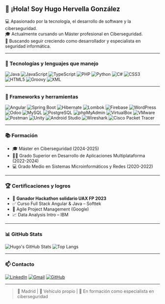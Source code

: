 ## 👋 ¡Hola! Soy Hugo Hervella González

💻 Apasionado por la tecnología, el desarrollo de software y la ciberseguridad.  
🎓 Actualmente cursando un Máster profesional en Ciberseguridad.  
🚀 Buscando seguir creciendo como desarrollador y especialista en seguridad informática.

---

### 🚀 Tecnologías y lenguajes que manejo

![Java](https://img.shields.io/badge/Java-ED8B00?style=for-the-badge&logo=openjdk&logoColor=white)
![JavaScript](https://img.shields.io/badge/JavaScript-F7DF1E?style=for-the-badge&logo=javascript&logoColor=black)
![TypeScript](https://img.shields.io/badge/TypeScript-007ACC?style=for-the-badge&logo=typescript&logoColor=white)
![PHP](https://img.shields.io/badge/PHP-777BB4?style=for-the-badge&logo=php&logoColor=white)
![Python](https://img.shields.io/badge/Python-3670A0?style=for-the-badge&logo=python&logoColor=ffdd54)
![C#](https://img.shields.io/badge/C%23-239120?style=for-the-badge&logo=csharp&logoColor=white)
![CSS3](https://img.shields.io/badge/CSS3-1572B6?style=for-the-badge&logo=css3&logoColor=white)
![HTML5](https://img.shields.io/badge/HTML5-e34c26?style=for-the-badge&logo=html5&logoColor=white)
![Groovy](https://img.shields.io/badge/Apache_Groovy-4298B8?style=for-the-badge&logo=Apache+Groovy&logoColor=white)
![XML](https://img.shields.io/badge/XML-ff6600?style=for-the-badge&logo=xml&logoColor=white)

---

### 🧰 Frameworks y herramientas

![Angular](https://img.shields.io/badge/Angular-DD0031?style=for-the-badge&logo=angular&logoColor=white)
![Spring Boot](https://img.shields.io/badge/Spring_Boot-6DB33F?style=for-the-badge&logo=spring-boot&logoColor=white)
![Hibernate](https://img.shields.io/badge/Hibernate-59666C?style=for-the-badge&logo=hibernate&logoColor=white)
![Lombok](https://img.shields.io/badge/Lombok-A72C32?style=for-the-badge&logo=lombok&logoColor=white)
![Firebase](https://img.shields.io/badge/Firebase-FFCA28?style=for-the-badge&logo=firebase&logoColor=black)
![WordPress](https://img.shields.io/badge/WordPress-21759B?style=for-the-badge&logo=wordpress&logoColor=white)
![Odoo](https://img.shields.io/badge/Odoo-714B67?style=for-the-badge&logo=odoo&logoColor=white)
![MySQL](https://img.shields.io/badge/MySQL-4479A1?style=for-the-badge&logo=mysql&logoColor=white)
![PostgreSQL](https://img.shields.io/badge/PostgreSQL-336791?style=for-the-badge&logo=postgresql&logoColor=white)
![phpMyAdmin](https://img.shields.io/badge/phpMyAdmin-F89820?style=for-the-badge&logo=phpmyadmin&logoColor=white)
![VirtualBox](https://img.shields.io/badge/VirtualBox-183A61?style=for-the-badge&logo=virtualbox&logoColor=white)
![VMware](https://img.shields.io/badge/VMware-607078?style=for-the-badge&logo=vmware&logoColor=white)
![Postman](https://img.shields.io/badge/Postman-FF6C37?style=for-the-badge&logo=postman&logoColor=white)
![Unity](https://img.shields.io/badge/Unity-000000?style=for-the-badge&logo=unity&logoColor=white)
![Android Studio](https://img.shields.io/badge/Android%20Studio-3DDC84?style=for-the-badge&logo=android-studio&logoColor=white)
![Wireshark](https://img.shields.io/badge/Wireshark-1679A7?style=for-the-badge&logo=wireshark&logoColor=white)
![Cisco Packet Tracer](https://img.shields.io/badge/Cisco%20Packet%20Tracer-1BA0D7?style=for-the-badge&logo=cisco&logoColor=white)

---

### 📚 Formación

- 🎓 Máster en Ciberseguridad (2024-2025)
- 🧑‍💻 Grado Superior en Desarrollo de Aplicaciones Multiplataforma (2022-2024)
- 💻 Grado Medio en Sistemas Microinformáticos y Redes (2020-2022)

---

### 🏆 Certificaciones y logros

- 🥇 **Ganador Hackathon solidario UAX FP 2023**
- ✅ Curso Full Stack Angular & Java – Softtek
- 📜 Agile Project Management (Google)
- 📈 Data Analysis Intro – IBM

---

### 📊 GitHub Stats

![Hugo's GitHub Stats](https://github-readme-stats.vercel.app/api?username=Hhervellagonzalez&show_icons=true&theme=radical)
![Top Langs](https://github-readme-stats.vercel.app/api/top-langs/?username=Hhervellagonzalez&layout=compact&theme=radical)

---

### 📫 Contacto

[![LinkedIn](https://img.shields.io/badge/LinkedIn-0A66C2?style=flat-square&logo=linkedin&logoColor=white)](https://www.linkedin.com/in/hugohervella/)
[![Gmail](https://img.shields.io/badge/Gmail-D14836?style=flat-square&logo=gmail&logoColor=white)](mailto:hhervellagonzalez@gmail.com)
[![GitHub](https://img.shields.io/badge/GitHub-181717?style=flat-square&logo=github&logoColor=white)](https://github.com/Hhervellagonzalez)

---

> 📍 Madrid | 🚗 Vehículo propio | 🔐 En formación como especialista en ciberseguridad
